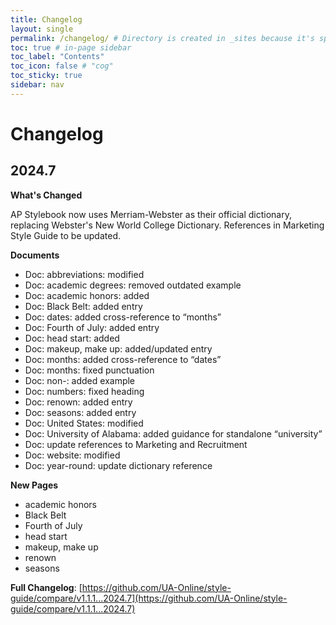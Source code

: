 ```yaml
---
title: Changelog
layout: single
permalink: /changelog/ # Directory is created in _sites because it's specified here
toc: true # in-page sidebar
toc_label: "Contents"
toc_icon: false # "cog"
toc_sticky: true
sidebar: nav
---
```

# Changelog

## 2024.7

**What's Changed**

AP Stylebook now uses Merriam-Webster as their official dictionary, replacing Webster's New World College Dictionary. References in Marketing Style Guide to be updated.

**Documents**
- Doc: abbreviations: modified
- Doc: academic degrees: removed outdated example
- Doc: academic honors: added
- Doc: Black Belt: added entry
- Doc: dates: added cross-reference to “months”
- Doc: Fourth of July: added entry
- Doc: head start: added
- Doc: makeup, make up: added/updated entry
- Doc: months: added cross-reference to “dates”
- Doc: months: fixed punctuation
- Doc: non-: added example
- Doc: numbers: fixed heading
- Doc: renown: added entry
- Doc: seasons: added entry
- Doc: United States: modified
- Doc: University of Alabama: added guidance for standalone “university”
- Doc: update references to Marketing and Recruitment
- Doc: website: modified
- Doc: year-round: update dictionary reference

**New Pages**
- academic honors
- Black Belt
- Fourth of July
- head start
- makeup, make up
- renown
- seasons

**Full Changelog**: [https://github.com/UA-Online/style-guide/compare/v1.1.1...2024.7](https://github.com/UA-Online/style-guide/compare/v1.1.1...2024.7)